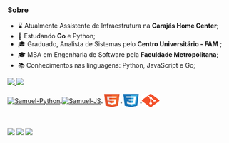 ### Sobre

- ⌛ Atualmente Assistente de Infraestrutura na **Carajás Home Center**;
- 📕 Estudando **Go** e Python;
- 🎓 Graduado, Analista de Sistemas pelo **Centro Universitário - FAM** ;
- 🎓 MBA em Engenharia de Software pela **Faculdade Metropolitana**;
- 📚 Conhecimentos nas linguagens: Python, JavaScript e Go;

<div>
  <a href="https://github-readme-stats.vercel.app/api?username=samalvesd&show_icons=true&theme=radical&include_all_commits=true&count_private=true" target="_blank">
  <img height="180em" src="https://github-readme-stats.vercel.app/api?username=samalvesd&show_icons=true&theme=radical&include_all_commits=true&count_private=true"/>
  <a href="https://github-readme-stats.vercel.app/api/top-langs/?username=samalvesd&layout=compact&langs_count=7&theme=radical" target="_blank">
  <img height="140em" src="https://github-readme-stats.vercel.app/api/top-langs/?username=samalvesd&layout=compact&langs_count=7&theme=radical"/>
</div>
<div style="display: inline_block"><br>
  
  <img align="center" alt="Samuel-Python" height="30" width="40" src="https://cdn.jsdelivr.net/gh/devicons/devicon/icons/python/python-original.svg">
  <img align="center" alt="Samuel-JS" height="30" width="40" src="https://cdn.jsdelivr.net/gh/devicons/devicon/icons/javascript/javascript-original.svg">
  <img align="center" alt="Samuel-HTML" height="30" width="40" src="https://raw.githubusercontent.com/devicons/devicon/master/icons/html5/html5-original.svg">
  <img align="center" alt="Samuel-CSS" height="30" width="40" src="https://raw.githubusercontent.com/devicons/devicon/master/icons/css3/css3-original.svg">
  <img align="center" alt="Samuel-GIT" height="30" width="40" src="https://github.com/devicons/devicon/blob/master/icons/git/git-original.svg">
</div>
<br>

##

<div> 
  <a href="https://www.linkedin.com/in/samuelalves10/" target="_blank"><img src="https://img.shields.io/badge/LinkedIn-0077B5?style=for-the-badge&logo=linkedin&logoColor=white" target="_blank"></a>
  <a href = "https://www.instagram.com/samalves7/"><img src="https://img.shields.io/badge/Instagram-E4405F?style=for-the-badge&logo=instagram&logoColor=white"></a>
  <a href = "mailto:samalves.dev@gmail.com"><img src="https://img.shields.io/badge/Gmail-D14836?style=for-the-badge&logo=gmail&logoColor=white" target="_blank"></a>
</div>
